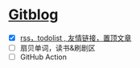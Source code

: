 # [Gitblog](https://github.com/dululu/notes/issues/3)

- [x]  [rss，todolist , 友情链接，置顶文章](#1) 
- [ ] 扇贝单词，读书&刷剧区
- [ ]  GitHub Action
